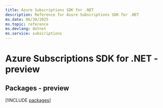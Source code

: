 ```yaml
---
title: Azure Subscriptions SDK for .NET
description: Reference for Azure Subscriptions SDK for .NET
ms.date: 06/30/2025
ms.topic: reference
ms.devlang: dotnet
ms.service: subscriptions
---
```

# Azure Subscriptions SDK for .NET - preview
## Packages - preview
[!INCLUDE [packages](subscriptions-index.md)]